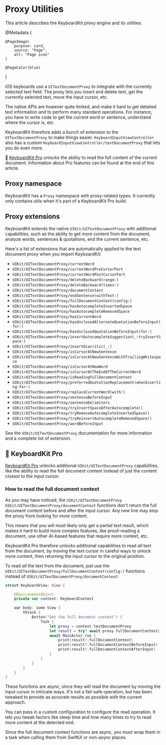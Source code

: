 # Proxy Utilities

This article describes the KeyboardKit proxy engine and its utilities.

@Metadata {

    @PageImage(
        purpose: card,
        source: "Page",
        alt: "Page icon"
    )

    @PageColor(blue)
}

iOS keyboards use a `UITextDocumentProxy` to integrate with the currently selected text field. The proxy lets you insert and delete text, get the currently selected text, move the input cursor, etc.

The native APIs are however quite limited, and make it hard to get detailed text information and to perform many standard operations. For instance, you have to write code to get the current word or sentence, understand where the cursor is, etc.

KeyboardKit therefore adds a bunch of extension to the `UITextDocumentProxy` to make things easier. ``KeyboardInputViewController`` also has a custom ``KeyboardInputViewController/textDocumentProxy`` that lets you do even more. 

👑 [KeyboardKit Pro][Pro] unlocks the ability to read the full content of the current document. Information about Pro features can be found at the end of this article.



## Proxy namespace

KeyboardKit has a ``Proxy`` namespace with proxy-related types. It currently only contains utils when it's part of a KeyboardKit Pro build.



## Proxy extensions

KeyboardKit extends the native ``UIKit/UITextDocumentProxy`` with additional capabilities, such as the ability to get more content from the document, analyze words, sentences & quotations, end the current sentence, etc.

Here's a list of extensions that are automatically applied to the text document proxy when you import KeyboardKit:

* ``UIKit/UITextDocumentProxy/currentWord``
* ``UIKit/UITextDocumentProxy/currentWordPreCursorPart``
* ``UIKit/UITextDocumentProxy/currentWordPostCursorPart``
* ``UIKit/UITextDocumentProxy/deleteBackward(range:)``
* ``UIKit/UITextDocumentProxy/deleteBackward(times:)``
* ``UIKit/UITextDocumentProxy/documentContext``
* ``UIKit/UITextDocumentProxy/endSentence(withText:)``
* ``UIKit/UITextDocumentProxy/fullDocumentContext(config:)``
* ``UIKit/UITextDocumentProxy/hasAutocompleteInsertedSpace``
* ``UIKit/UITextDocumentProxy/hasAutocompleteRemovedSpace``
* ``UIKit/UITextDocumentProxy/hasCurrentWord``
* ``UIKit/UITextDocumentProxy/hasUnclosedAlternateQuotationBeforeInput(for:)``
* ``UIKit/UITextDocumentProxy/hasUnclosedQuotationBeforeInput(for:)``
* ``UIKit/UITextDocumentProxy/insertAutocompleteSuggestion(_:tryInsertSpace:)``
* ``UIKit/UITextDocumentProxy/insertDiacritic(_:)``
* ``UIKit/UITextDocumentProxy/isCursorAtNewSentence``
* ``UIKit/UITextDocumentProxy/isCursorAtNewSentenceWithTrailingWhitespace``
* ``UIKit/UITextDocumentProxy/isCursorAtNewWord``
* ``UIKit/UITextDocumentProxy/isCursorAtTheEndOfTheCurrentWord``
* ``UIKit/UITextDocumentProxy/isReadingFullDocumentContext``
* ``UIKit/UITextDocumentProxy/preferredQuotationReplacement(whenInserting:for:)``
* ``UIKit/UITextDocumentProxy/replaceCurrentWord(with:)``
* ``UIKit/UITextDocumentProxy/sentenceBeforeInput``
* ``UIKit/UITextDocumentProxy/sentenceDelimiters``
* ``UIKit/UITextDocumentProxy/tryInsertSpaceAfterAutocomplete()``
* ``UIKit/UITextDocumentProxy/tryRemoveAutocompleteInsertedSpace()``
* ``UIKit/UITextDocumentProxy/tryReinsertAutocompleteRemovedSpace()``
* ``UIKit/UITextDocumentProxy/wordBeforeInput``

See the ``UIKit/UITextDocumentProxy`` documentation for more information and a complete list of extension.



## 👑 KeyboardKit Pro

[KeyboardKit Pro][Pro] unlocks additional ``UIKit/UITextDocumentProxy`` capabilities, like the ability to read the full document content instead of just the content closest to the input cursor.


### How to read the full document context

As you may have noticed, the ``UIKit/UITextDocumentProxy`` ``UIKit/UITextDocumentProxy/documentContext`` functions don't return the full document content before and after the input cursor. Any new line may stop the proxy from looking for more content.

This means that you will most likely only get a partial text result, which makes it hard to build more complex features, like proof-reading a document, use other AI-based features that require more context, etc.

KeyboardKit Pro therefore unlocks additional capabilities to read *all* text from the document, by moving the text cursor in careful ways to unlock more content, then returning the input cursor to the original position.

To read *all* the text from the document, just use the ``UIKit/UITextDocumentProxy/fullDocumentContext(config:)`` functions instead of ``UIKit/UITextDocumentProxy/documentContext``:

```swift
struct KeyboardView: View {

    @EnvironmentObject
    private var context: KeyboardContext

    var body: some View {
        VStack {
            Button("Get the full document context") {
                Task {
                    let proxy = context.textDocumentProxy
                    let result = try? await proxy.fullDocumentContext()
                    await MainActor.run {
                        print(result?.fullDocumentContext)
                        print(result?.fullDocumentContextBeforeInput)
                        print(result?.fullDocumentContextAfterInput)
                    }
                }
            }
        }
    }
}
```

These functions are async, since they will read the document by moving the input cursor in intricate ways. It's not a fail-safe operation, but has been tweaked to provide as accurate results as possible with the current approach.

You can pass in a custom configuration to configure the read operation. It lets you tweak factors like sleep time and how many times to try to read more content at the detected end.

Since the full document context functions are async, you must wrap them in a task when calling them from SwiftUI or non-async places.


[Pro]: https://github.com/KeyboardKit/KeyboardKitPro
